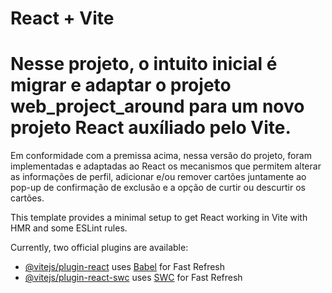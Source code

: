 # React + Vite

# Nesse projeto, o intuito inicial é migrar e adaptar o projeto web_project_around para um novo projeto React auxíliado pelo Vite.

Em conformidade com a premissa acima, nessa versão do projeto, foram implementadas e adaptadas ao React os mecanismos que permitem alterar as informações de perfil, adicionar e/ou remover cartões juntamente ao pop-up de confirmação de exclusão e a opção de curtir ou descurtir os cartões.

This template provides a minimal setup to get React working in Vite with HMR and some ESLint rules.

Currently, two official plugins are available:

- [@vitejs/plugin-react](https://github.com/vitejs/vite-plugin-react/blob/main/packages/plugin-react/README.md) uses [Babel](https://babeljs.io/) for Fast Refresh
- [@vitejs/plugin-react-swc](https://github.com/vitejs/vite-plugin-react-swc) uses [SWC](https://swc.rs/) for Fast Refresh
